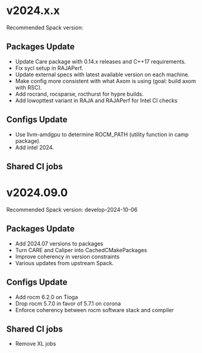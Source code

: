# v2024.x.x

Recommended Spack version:

## Packages Update
- Update Care package with 0.14.x releases and C++17 requirements.
- Fix sycl setup in RAJAPerf.
- Update external specs with latest available version on each machine.
- Make config more consistent with what Axom is using (goal: build axom with RSC).
- Add rocrand, rocsparse, rocthurst for hypre builds.
- Add lowopttest variant in RAJA and RAJAPerf for Intel CI checks

## Configs Update
- Use llvm-amdgpu to determine ROCM_PATH (utility function in camp package).
- Add intel 2024.

## Shared CI jobs

# v2024.09.0

Recommended Spack version: develop-2024-10-06

## Packages Update
- Add 2024.07 versions to packages
- Turn CARE and Caliper into CachedCMakePackages
- Improve coherency in version constraints
- Various updates from upstream Spack.

## Configs Update
- Add rocm 6.2.0 on Tioga
- Drop rocm 5.7.0 in favor of 5.7.1 on corona
- Enforce coherency between rocm software stack and compiler

## Shared CI jobs
- Remove XL jobs
